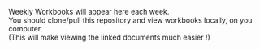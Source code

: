 Weekly Workbooks will appear here each week.  
You should clone/pull this repository and view workbooks locally, on you computer.  
(This will make viewing the linked documents much easier !)
